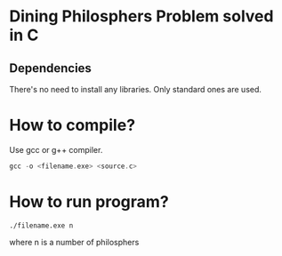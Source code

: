 # Dining Philosphers Problem solved in C
## Dependencies
There's no need to install any libraries. Only standard ones are used.

# How to compile?
Use gcc or g++ compiler.
```C
gcc -o <filename.exe> <source.c>
```
# How to run program?
```
./filename.exe n
```
where n is a number of philosphers
